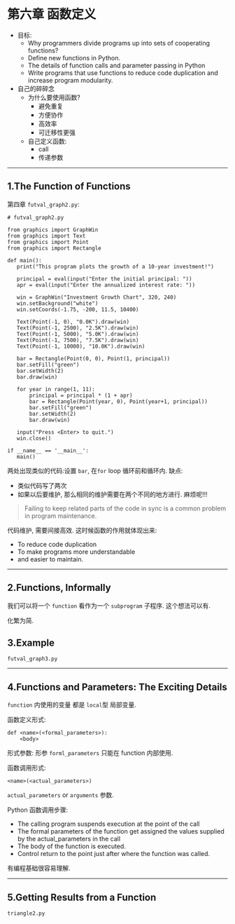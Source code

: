 # 第六章 函数定义

- 目标:
    - Why programmers divide programs up into sets of cooperating functions?
    - Define new functions in Python.
    - The details of function calls and parameter passing in Python
    - Write programs that use functions to reduce code duplication and increase program modularity.
- 自己的碎碎念
    - 为什么要使用函数?
        - 避免重复
        - 方便协作
        - 高效率
        - 可迁移性更强
    - 自己定义函数:
        - call
        - 传递参数

---

## 1.The Function of Functions

第四章 `futval_graph2.py`:

```
# futval_graph2.py

from graphics import GraphWin
from graphics import Text
from graphics import Point
from graphics import Rectangle

def main():
   print("This program plots the growth of a 10-year investment!")

   principal = eval(input("Enter the initial principal: "))
   apr = eval(input("Enter the annualized interest rate: "))

   win = GraphWin("Investment Growth Chart", 320, 240)
   win.setBackground("white")
   win.setCoords(-1.75, -200, 11.5, 10400)

   Text(Point(-1, 0), "0.0K").draw(win)
   Text(Point(-1, 2500), "2.5K").draw(win)
   Text(Point(-1, 5000), "5.0K").draw(win)
   Text(Point(-1, 7500), "7.5K").draw(win)
   Text(Point(-1, 10000), "10.0K").draw(win)

   bar = Rectangle(Point(0, 0), Point(1, principal))
   bar.setFill("green")
   bar.setWidth(2)
   bar.draw(win)

   for year in range(1, 11):
       principal = principal * (1 + apr)
       bar = Rectangle(Point(year, 0), Point(year+1, principal))
       bar.setFill("green")
       bar.setWidth(2)
       bar.draw(win)

   input("Press <Enter> to quit.")
   win.close()

if __name__ == '__main__':
   main()
```

两处出现类似的代码:设置 `bar`, 在`for` loop 循环前和循环内. 缺点:

- 类似代码写了两次
- 如果以后要维护, 那么相同的维护需要在两个不同的地方进行. 麻烦呢!!!

> Failing to keep related parts of the code in sync is a common problem in program maintenance.

代码维护, 需要间接高效. 这时候函数的作用就体现出来:

- To reduce code duplication
- To make programs more understandable
- and easier to maintain.

---

## 2.Functions, Informally

我们可以将一个 `function` 看作为一个 `subprogram` 子程序. 这个想法可以有.

化繁为简.

## 3.Example

`futval_graph3.py`

---

## 4.Functions and Parameters: The Exciting Details

`function` 内使用的变量 都是 `local`型 局部变量.

函数定义形式:

```
def <name>(<formal_parameters>):
    <body>
```

形式参数: 形参 `forml_parameters` 只能在 function 内部使用.

函数调用形式:

```
<name>(<actual_parameters>)
```

`actual_parameters` or `arguments` 参数.

Python 函数调用步骤:

- The calling program suspends execution at the point of the call
- The formal parameters of the function get assigned the values supplied by the actual_parameters in the call
- The body of the function is executed.
- Control return to the point just after where the function was called.

有编程基础很容易理解.

---

## 5.Getting Results from a Function  

`triangle2.py`
